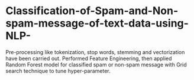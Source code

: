 # Classification-of-Spam-and-Non-spam-message-of-text-data-using-NLP-
Pre-processing like tokenization, stop words, stemming and vectorization have been carried out. Performed Feature Engineering, then applied Random Forest model for classified spam or non-spam message with Grid search technique to tune hyper-parameter.

